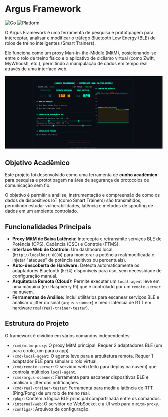 # Argus Framework

![Go](https://img.shields.io/badge/Go-1.25+-00ADD8?logo=go&logoColor=white)
![Platform](https://img.shields.io/badge/Platform-Linux-yellow?logo=linux)

O Argus Framework é uma ferramenta de pesquisa e prototipagem para interceptar, analisar e modificar o tráfego Bluetooth Low Energy (BLE) de rolos de treino inteligentes (Smart Trainers).

Ele funciona como um proxy Man-in-the-Middle (MitM), posicionando-se entre o rolo de treino físico e o aplicativo de ciclismo virtual (como Zwift, MyWhoosh, etc.), permitindo a manipulação de dados em tempo real através de uma interface web.

![Interface do Argus Framework](./imagens/interface.png)

## Objetivo Acadêmico

Este projeto foi desenvolvido como uma ferramenta de **cunho acadêmico** para pesquisa e prototipagem na área de segurança de protocolos de comunicação sem fio.

O objetivo é permitir a análise, instrumentação e compreensão de como os dados de dispositivos IoT (como Smart Trainers) são transmitidos, permitindo estudar vulnerabilidades, latência e métodos de spoofing de dados em um ambiente controlado.

## Funcionalidades Principais

* **Proxy MitM de Baixa Latência:** Intercepta e retransmite serviços BLE de Potência (CPS), Cadência (CSC) e Controle (FTMS).
* **Interface Web de Controle:** Um dashboard local (`http://localhost:8080`) para monitorar a potência real/modificada e injetar "ataques" de potência (aditivos ou percentuais).
* **Auto-descoberta de Hardware:** Detecta automaticamente os adaptadores Bluetooth (`hciX`) disponíveis para uso, sem necessidade de configuração manual.
* **Arquitetura Remota (Cloud):** Permite executar um `local-agent` leve em uma máquina (ex: Raspberry Pi) que é controlado por um `remote-server` na nuvem.
* **Ferramentas de Análise:** Inclui utilitários para escanear serviços BLE e analisar o jitter do sinal (`argus-scanner`) e medir latência de RTT em hardware real (`real-trainer-tester`).

## Estrutura do Projeto

O framework é dividido em vários comandos independentes:

* `/cmd/mitm-proxy`: O proxy MitM principal. Requer 2 adaptadores BLE (um para o rolo, um para o app).
* `/cmd/local-agent`: O agente leve para a arquitetura remota. Requer 1 adaptador BLE para simular o rolo virtual.
* `/cmd/remote-server`: O servidor web (feito para deploy na nuvem) que controla múltiplos `local-agent`.
* `/cmd/argus-scanner`: Ferramenta para escanear dispositivos BLE e analisar o jitter das notificações.
* `/cmd/real-trainer-tester`: Ferramenta para medir a latência de RTT (Ping/Pong) de um rolo de treino real.
* `/pkg/`: Contém a lógica BLE principal compartilhada entre os comandos.
* `/internal/web`: O servidor de WebSocket e a UI web para o `mitm-proxy`.
* `/configs/`: Arquivos de configuração.